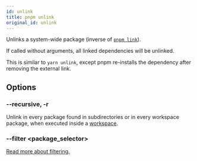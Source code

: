 ```yaml
---
id: unlink
title: pnpm unlink
original_id: unlink
---
```


Unlinks a system-wide package (inverse of [`pnpm link`](link)).

If called without arguments, all linked dependencies will be unlinked.

This is similar to `yarn unlink`, except pnpm re-installs the dependency after
removing the external link.

## Options

### --recursive, -r

Unlink in every package found in subdirectories or in every workspace package,
when executed inside a [workspace](../workspaces).

### --filter \<package_selector>

[Read more about filtering.](../filtering)
